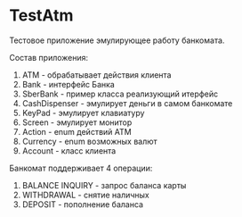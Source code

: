 # TestAtm

Тестовое приложение эмулирующее работу банкомата.

Состав приложения:
1. ATM - обрабатывает действия клиента
2. Bank - интерфейс Банка
3. SberBank - пример класса реализующий итерфейс
4. CashDispenser - эмулирует деньги в самом банкомате
5. KeyPad - эмулирует клавиатуру
6. Screen - эмулирует монитор
7. Action - enum действий ATM
8. Currency - enum возможных валют
9. Account - класс клиента

Банкомат поддерживает 4 операции:
1. BALANCE INQUIRY - запрос баланса карты
2. WITHDRAWAL - снятие наличных
3. DEPOSIT - пополнение баланса

